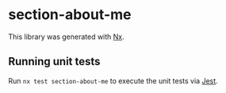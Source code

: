 # section-about-me

This library was generated with [Nx](https://nx.dev).

## Running unit tests

Run `nx test section-about-me` to execute the unit tests via [Jest](https://jestjs.io).
